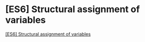 # [ES6] Structural assignment of variables
[[ES6] Structural assignment of variables](https://aiwithcloud.com/2022/09/16/es6_structural_assignment_of_variables/)